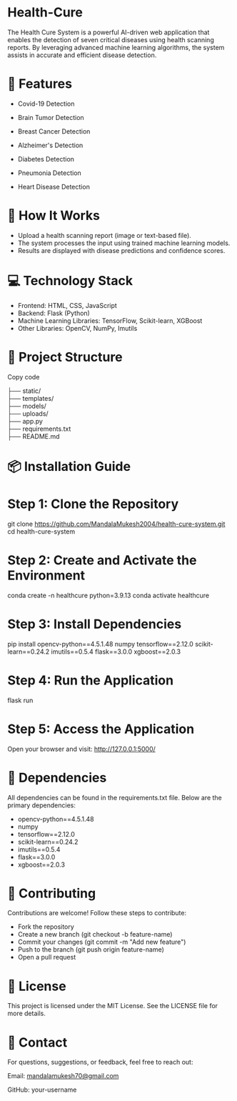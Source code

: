 # Health-Cure
The Health Cure System is a powerful AI-driven web application that enables the detection of seven critical diseases using health scanning reports. By leveraging advanced machine learning algorithms, the system assists in accurate and efficient disease detection.

# 🌟 Features

- Covid-19 Detection

- Brain Tumor Detection

- Breast Cancer Detection

- Alzheimer's Detection

- Diabetes Detection

- Pneumonia Detection

- Heart Disease Detection

# 🚀 How It Works

- Upload a health scanning report (image or text-based file).
- The system processes the input using trained machine learning models.
- Results are displayed with disease predictions and confidence scores.

# 💻 Technology Stack

- Frontend: HTML, CSS, JavaScript
- Backend: Flask (Python)
- Machine Learning Libraries: TensorFlow, Scikit-learn, XGBoost
- Other Libraries: OpenCV, NumPy, Imutils

# 📂 Project Structure

Copy code

├── static/                                             
├── templates/                                         
├── models/                                           
├── uploads/                                           
├── app.py                                            
├── requirements.txt                                  
├── README.md     

# 📦 Installation Guide
# Step 1: Clone the Repository
git clone https://github.com/MandalaMukesh2004/health-cure-system.git
cd health-cure-system
# Step 2: Create and Activate the Environment
conda create -n healthcure python=3.9.13
conda activate healthcure
# Step 3: Install Dependencies
pip install opencv-python==4.5.1.48 numpy tensorflow==2.12.0 scikit-learn==0.24.2 imutils==0.5.4 flask==3.0.0 xgboost==2.0.3
# Step 4: Run the Application
flask run
# Step 5: Access the Application
Open your browser and visit:
http://127.0.0.1:5000/

# 📘 Dependencies
All dependencies can be found in the requirements.txt file. Below are the primary dependencies:

- opencv-python==4.5.1.48
- numpy
- tensorflow==2.12.0
- scikit-learn==0.24.2
- imutils==0.5.4
- flask==3.0.0
- xgboost==2.0.3
# 🤝 Contributing
Contributions are welcome! Follow these steps to contribute:

- Fork the repository
- Create a new branch (git checkout -b feature-name)
- Commit your changes (git commit -m "Add new feature")
- Push to the branch (git push origin feature-name)
- Open a pull request
# 📜 License
This project is licensed under the MIT License. See the LICENSE file for more details.

# 📧 Contact
For questions, suggestions, or feedback, feel free to reach out:

Email: mandalamukesh70@gmail.com

GitHub: your-username


